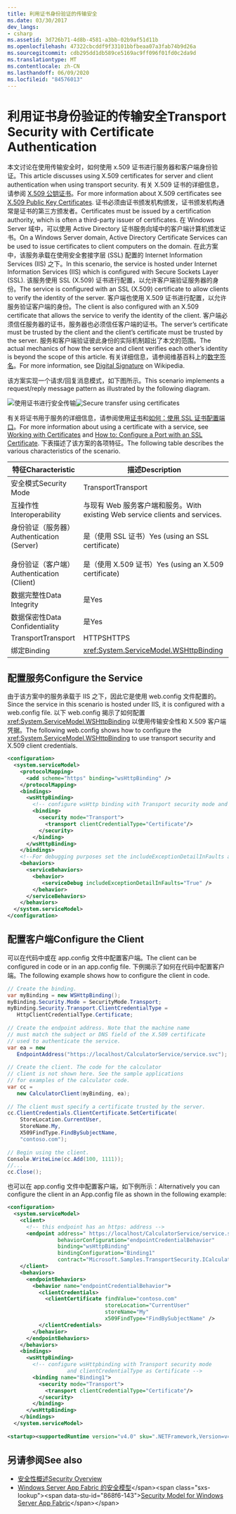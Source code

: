 ```yaml
---
title: 利用证书身份验证的传输安全
ms.date: 03/30/2017
dev_langs:
- csharp
ms.assetid: 3d726b71-4d8b-4581-a3bb-02b9af51d11b
ms.openlocfilehash: 47322cbcddf9f33101bbfbeaa07a3fab74b9d26a
ms.sourcegitcommit: cdb295dd1db589ce5169ac9ff096f01fd0c2da9d
ms.translationtype: MT
ms.contentlocale: zh-CN
ms.lasthandoff: 06/09/2020
ms.locfileid: "84576013"
---
```

# <a name="transport-security-with-certificate-authentication"></a><span data-ttu-id="868f6-102">利用证书身份验证的传输安全</span><span class="sxs-lookup"><span data-stu-id="868f6-102">Transport Security with Certificate Authentication</span></span>

<span data-ttu-id="868f6-103">本文讨论在使用传输安全时，如何使用 x.509 证书进行服务器和客户端身份验证。</span><span class="sxs-lookup"><span data-stu-id="868f6-103">This article discusses using X.509 certificates for server and client authentication when using transport security.</span></span> <span data-ttu-id="868f6-104">有关 X.509 证书的详细信息，请参阅 [X.509 公钥证书](/windows/desktop/SecCertEnroll/about-x-509-public-key-certificates)。</span><span class="sxs-lookup"><span data-stu-id="868f6-104">For more information about X.509 certificates see [X.509 Public Key Certificates](/windows/desktop/SecCertEnroll/about-x-509-public-key-certificates).</span></span> <span data-ttu-id="868f6-105">证书必须由证书颁发机构颁发，证书颁发机构通常是证书的第三方颁发者。</span><span class="sxs-lookup"><span data-stu-id="868f6-105">Certificates must be issued by a certification authority, which is often a third-party issuer of certificates.</span></span> <span data-ttu-id="868f6-106">在 Windows Server 域中，可以使用 Active Directory 证书服务向域中的客户端计算机颁发证书。</span><span class="sxs-lookup"><span data-stu-id="868f6-106">On a Windows Server domain, Active Directory Certificate Services can be used to issue certificates to client computers on the domain.</span></span> <span data-ttu-id="868f6-107">在此方案中，该服务承载在使用安全套接字层 (SSL) 配置的 Internet Information Services (IIS) 之下。</span><span class="sxs-lookup"><span data-stu-id="868f6-107">In this scenario, the service is hosted under Internet Information Services (IIS) which is configured with Secure Sockets Layer (SSL).</span></span> <span data-ttu-id="868f6-108">该服务使用 SSL (X.509) 证书进行配置，以允许客户端验证服务器的身份。</span><span class="sxs-lookup"><span data-stu-id="868f6-108">The service is configured with an SSL (X.509) certificate to allow clients to verify the identity of the server.</span></span> <span data-ttu-id="868f6-109">客户端也使用 X.509 证书进行配置，以允许服务验证客户端的身份。</span><span class="sxs-lookup"><span data-stu-id="868f6-109">The client is also configured with an X.509 certificate that allows the service to verify the identity of the client.</span></span> <span data-ttu-id="868f6-110">客户端必须信任服务器的证书，服务器也必须信任客户端的证书。</span><span class="sxs-lookup"><span data-stu-id="868f6-110">The server’s certificate must be trusted by the client and the client’s certificate must be trusted by the server.</span></span> <span data-ttu-id="868f6-111">服务和客户端验证彼此身份的实际机制超出了本文的范围。</span><span class="sxs-lookup"><span data-stu-id="868f6-111">The actual mechanics of how the service and client verifies each other’s identity is beyond the scope of this article.</span></span> <span data-ttu-id="868f6-112">有关详细信息，请参阅维基百科上的[数字签名](https://en.wikipedia.org/wiki/Digital_signature)。</span><span class="sxs-lookup"><span data-stu-id="868f6-112">For more information, see [Digital Signature](https://en.wikipedia.org/wiki/Digital_signature) on Wikipedia.</span></span>
  
 <span data-ttu-id="868f6-113">该方案实现一个请求/回复消息模式，如下图所示。</span><span class="sxs-lookup"><span data-stu-id="868f6-113">This scenario implements a request/reply message pattern as illustrated by the following diagram.</span></span>  
  
 <span data-ttu-id="868f6-114">![使用证书进行安全传输](media/8f7b8968-899f-4538-a9e8-0eaa872a291c.gif "8f7b8968-899f-4538-a9e8-0eaa872a291c")</span><span class="sxs-lookup"><span data-stu-id="868f6-114">![Secure transfer using certificates](media/8f7b8968-899f-4538-a9e8-0eaa872a291c.gif "8f7b8968-899f-4538-a9e8-0eaa872a291c")</span></span>  
  
 <span data-ttu-id="868f6-115">有关将证书用于服务的详细信息，请参阅使用[证书](working-with-certificates.md)和[如何：使用 SSL 证书配置端口](how-to-configure-a-port-with-an-ssl-certificate.md)。</span><span class="sxs-lookup"><span data-stu-id="868f6-115">For more information about using a certificate with a service, see [Working with Certificates](working-with-certificates.md) and [How to: Configure a Port with an SSL Certificate](how-to-configure-a-port-with-an-ssl-certificate.md).</span></span> <span data-ttu-id="868f6-116">下表描述了该方案的各项特征。</span><span class="sxs-lookup"><span data-stu-id="868f6-116">The following table describes the various characteristics of the scenario.</span></span>  
  
|<span data-ttu-id="868f6-117">特征</span><span class="sxs-lookup"><span data-stu-id="868f6-117">Characteristic</span></span>|<span data-ttu-id="868f6-118">描述</span><span class="sxs-lookup"><span data-stu-id="868f6-118">Description</span></span>|  
|--------------------|-----------------|  
|<span data-ttu-id="868f6-119">安全模式</span><span class="sxs-lookup"><span data-stu-id="868f6-119">Security Mode</span></span>|<span data-ttu-id="868f6-120">Transport</span><span class="sxs-lookup"><span data-stu-id="868f6-120">Transport</span></span>|  
|<span data-ttu-id="868f6-121">互操作性</span><span class="sxs-lookup"><span data-stu-id="868f6-121">Interoperability</span></span>|<span data-ttu-id="868f6-122">与现有 Web 服务客户端和服务。</span><span class="sxs-lookup"><span data-stu-id="868f6-122">With existing Web service clients and services.</span></span>|  
|<span data-ttu-id="868f6-123">身份验证（服务器）</span><span class="sxs-lookup"><span data-stu-id="868f6-123">Authentication (Server)</span></span><br /><br /> <span data-ttu-id="868f6-124">身份验证（客户端）</span><span class="sxs-lookup"><span data-stu-id="868f6-124">Authentication (Client)</span></span>|<span data-ttu-id="868f6-125">是（使用 SSL 证书）</span><span class="sxs-lookup"><span data-stu-id="868f6-125">Yes (using an SSL certificate)</span></span><br /><br /> <span data-ttu-id="868f6-126">是（使用 X.509 证书）</span><span class="sxs-lookup"><span data-stu-id="868f6-126">Yes (using an X.509 certificate)</span></span>|  
|<span data-ttu-id="868f6-127">数据完整性</span><span class="sxs-lookup"><span data-stu-id="868f6-127">Data Integrity</span></span>|<span data-ttu-id="868f6-128">是</span><span class="sxs-lookup"><span data-stu-id="868f6-128">Yes</span></span>|  
|<span data-ttu-id="868f6-129">数据保密性</span><span class="sxs-lookup"><span data-stu-id="868f6-129">Data Confidentiality</span></span>|<span data-ttu-id="868f6-130">是</span><span class="sxs-lookup"><span data-stu-id="868f6-130">Yes</span></span>|  
|<span data-ttu-id="868f6-131">Transport</span><span class="sxs-lookup"><span data-stu-id="868f6-131">Transport</span></span>|<span data-ttu-id="868f6-132">HTTPS</span><span class="sxs-lookup"><span data-stu-id="868f6-132">HTTPS</span></span>|  
|<span data-ttu-id="868f6-133">绑定</span><span class="sxs-lookup"><span data-stu-id="868f6-133">Binding</span></span>|<xref:System.ServiceModel.WSHttpBinding>|  
  
## <a name="configure-the-service"></a><span data-ttu-id="868f6-134">配置服务</span><span class="sxs-lookup"><span data-stu-id="868f6-134">Configure the Service</span></span>  
 <span data-ttu-id="868f6-135">由于该方案中的服务承载于 IIS 之下，因此它是使用 web.config 文件配置的。</span><span class="sxs-lookup"><span data-stu-id="868f6-135">Since the service in this scenario is hosted under IIS, it is configured with a web.config file.</span></span> <span data-ttu-id="868f6-136">以下 web.config 揭示了如何配置  <xref:System.ServiceModel.WSHttpBinding> 以使用传输安全性和 X.509 客户端凭据。</span><span class="sxs-lookup"><span data-stu-id="868f6-136">The following web.config shows how to configure the <xref:System.ServiceModel.WSHttpBinding> to use transport security and X.509 client credentials.</span></span>  
  
```xml  
<configuration>  
  <system.serviceModel>  
    <protocolMapping>  
      <add scheme="https" binding="wsHttpBinding" />  
    </protocolMapping>  
    <bindings>  
      <wsHttpBinding>  
        <!-- configure wsHttp binding with Transport security mode and clientCredentialType as Certificate -->  
        <binding>  
          <security mode="Transport">  
            <transport clientCredentialType="Certificate"/>
          </security>  
        </binding>  
      </wsHttpBinding>  
    </bindings>  
    <!--For debugging purposes set the includeExceptionDetailInFaults attribute to true-->  
    <behaviors>  
      <serviceBehaviors>  
        <behavior>
           <serviceDebug includeExceptionDetailInFaults="True" />  
        </behavior>  
      </serviceBehaviors>  
    </behaviors>  
  </system.serviceModel>  
</configuration>  
```  
  
## <a name="configure-the-client"></a><span data-ttu-id="868f6-137">配置客户端</span><span class="sxs-lookup"><span data-stu-id="868f6-137">Configure the Client</span></span>  
 <span data-ttu-id="868f6-138">可以在代码中或在 app.config 文件中配置客户端。</span><span class="sxs-lookup"><span data-stu-id="868f6-138">The client can be configured in code or in an app.config file.</span></span> <span data-ttu-id="868f6-139">下例揭示了如何在代码中配置客户端。</span><span class="sxs-lookup"><span data-stu-id="868f6-139">The following example shows how to configure the client in code.</span></span>  
  
```csharp
// Create the binding.  
var myBinding = new WSHttpBinding();  
myBinding.Security.Mode = SecurityMode.Transport;  
myBinding.Security.Transport.ClientCredentialType =  
   HttpClientCredentialType.Certificate;  
  
// Create the endpoint address. Note that the machine name
// must match the subject or DNS field of the X.509 certificate  
// used to authenticate the service.
var ea = new  
   EndpointAddress("https://localhost/CalculatorService/service.svc");  
  
// Create the client. The code for the calculator
// client is not shown here. See the sample applications  
// for examples of the calculator code.  
var cc =  
   new CalculatorClient(myBinding, ea);  
  
// The client must specify a certificate trusted by the server.  
cc.ClientCredentials.ClientCertificate.SetCertificate(  
    StoreLocation.CurrentUser,  
    StoreName.My,  
    X509FindType.FindBySubjectName,  
    "contoso.com");  
  
// Begin using the client.  
Console.WriteLine(cc.Add(100, 1111));  
//...  
cc.Close();  
```  
  
 <span data-ttu-id="868f6-140">也可以在 app.config 文件中配置客户端，如下例所示：</span><span class="sxs-lookup"><span data-stu-id="868f6-140">Alternatively you can configure the client in an App.config file as shown in the following example:</span></span>  
  
```xml  
<configuration>  
  <system.serviceModel>  
    <client>  
      <!-- this endpoint has an https: address -->  
      <endpoint address=" https://localhost/CalculatorService/service.svc "
                behaviorConfiguration="endpointCredentialBehavior"  
                binding="wsHttpBinding"
                bindingConfiguration="Binding1"
                contract="Microsoft.Samples.TransportSecurity.ICalculator"/>  
    </client>  
    <behaviors>  
      <endpointBehaviors>  
        <behavior name="endpointCredentialBehavior">  
          <clientCredentials>  
            <clientCertificate findValue="contoso.com"  
                               storeLocation="CurrentUser"  
                               storeName="My"  
                               x509FindType="FindBySubjectName" />  
          </clientCredentials>  
        </behavior>  
      </endpointBehaviors>  
    </behaviors>  
    <bindings>  
      <wsHttpBinding>  
        <!-- configure wsHttpbinding with Transport security mode  
                   and clientCredentialType as Certificate -->  
        <binding name="Binding1">  
          <security mode="Transport">  
            <transport clientCredentialType="Certificate"/>  
          </security>  
        </binding>  
      </wsHttpBinding>  
    </bindings>  
  </system.serviceModel>  
  
<startup><supportedRuntime version="v4.0" sku=".NETFramework,Version=v4.0"/></startup></configuration>  
```  
  
## <a name="see-also"></a><span data-ttu-id="868f6-141">另请参阅</span><span class="sxs-lookup"><span data-stu-id="868f6-141">See also</span></span>

- [<span data-ttu-id="868f6-142">安全性概述</span><span class="sxs-lookup"><span data-stu-id="868f6-142">Security Overview</span></span>](security-overview.md)
- <span data-ttu-id="868f6-143">[Windows Server App Fabric 的安全模型](https://docs.microsoft.com/previous-versions/appfabric/ee677202(v=azure.10))</span><span class="sxs-lookup"><span data-stu-id="868f6-143">[Security Model for Windows Server App Fabric](https://docs.microsoft.com/previous-versions/appfabric/ee677202(v=azure.10))</span></span>
